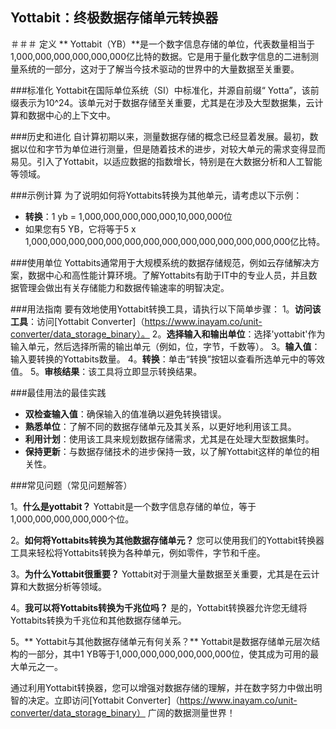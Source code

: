 ## Yottabit：终极数据存储单元转换器

＃＃＃ 定义
** Yottabit（YB）**是一个数字信息存储的单位，代表数量相当于1,000,000,000,000,000,000亿比特的数据。它是用于量化数字信息的二进制测量系统的一部分，这对于了解当今技术驱动的世界中的大量数据至关重要。

###标准化
Yottabit在国际单位系统（SI）中标准化，并源自前缀“ Yotta”，该前缀表示为10^24。该单元对于数据存储至关重要，尤其是在涉及大型数据集，云计算和数据中心的上下文中。

###历史和进化
自计算初期以来，测量数据存储的概念已经显着发展。最初，数据以位和字节为单位进行测量，但是随着技术的进步，对较大单元的需求变得显而易见。引入了Yottabit，以适应数据的指数增长，特别是在大数据分析和人工智能等领域。

###示例计算
为了说明如何将Yottabits转换为其他单元，请考虑以下示例：
-  **转换**：1 yb = 1,000,000,000,000,000,10,000,000位
- 如果您有5 YB，它将等于5 x 1,000,000,000,000,000,000,000,000,000,000,000,000,000,000亿比特。

###使用单位
Yottabits通常用于大规模系统的数据存储规范，例如云存储解决方案，数据中心和高性能计算环境。了解Yottabits有助于IT中的专业人员，并且数据管理会做出有关存储能力和数据传输速率的明智决定。

###用法指南
要有效地使用Yottabit转换工具，请执行以下简单步骤：
1。**访问该工具**：访问[Yottabit Converter]（https://www.inayam.co/unit-converter/data_storage_binary）。
2。**选择输入和输出单位**：选择'yottabit'作为输入单元，然后选择所需的输出单元（例如，位，字节，千数等）。
3。**输入值**：输入要转换的Yottabits数量。
4。**转换**：单击“转换”按钮以查看所选单元中的等效值。
5。**审核结果**：该工具将立即显示转换结果。

###最佳用法的最佳实践
-  **双检查输入值**：确保输入的值准确以避免转换错误。
-  **熟悉单位**：了解不同的数据存储单元及其关系，以更好地利用该工具。
-  **利用计划**：使用该工具来规划数据存储需求，尤其是在处理大型数据集时。
-  **保持更新**：与数据存储技术的进步保持一致，以了解Yottabit这样的单位的相关性。

###常见问题（常见问题解答）

1。**什么是yottabit？**
Yottabit是一个数字信息存储的单位，等于1,000,000,000,000,000个位。

2。**如何将Yottabits转换为其他数据存储单元？**
您可以使用我们的Yottabit转换器工具来轻松将Yottabits转换为各种单元，例如零件，字节和千座。

3。**为什么Yottabit很重要？**
Yottabit对于测量大量数据至关重要，尤其是在云计算和大数据分析等领域。

4。**我可以将Yottabits转换为千兆位吗？**
是的，Yottabit转换器允许您无缝将Yottabits转换为千兆位和其他数据存储单元。

5。** Yottabit与其他数据存储单元有何关系？**
Yottabit是数据存储单元层次结构的一部分，其中1 YB等于1,000,000,000,000,000,000位，使其成为可用的最大单元之一。

通过利用Yottabit转换器，您可以增强对数据存储的理解，并在数字努力中做出明智的决定。立即访问[Yottabit Converter]（https://www.inayam.co/unit-converter/data_storage_binary） 广阔的数据测量世界！
